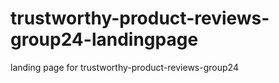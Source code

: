 # trustworthy-product-reviews-group24-landingpage
landing page for trustworthy-product-reviews-group24
